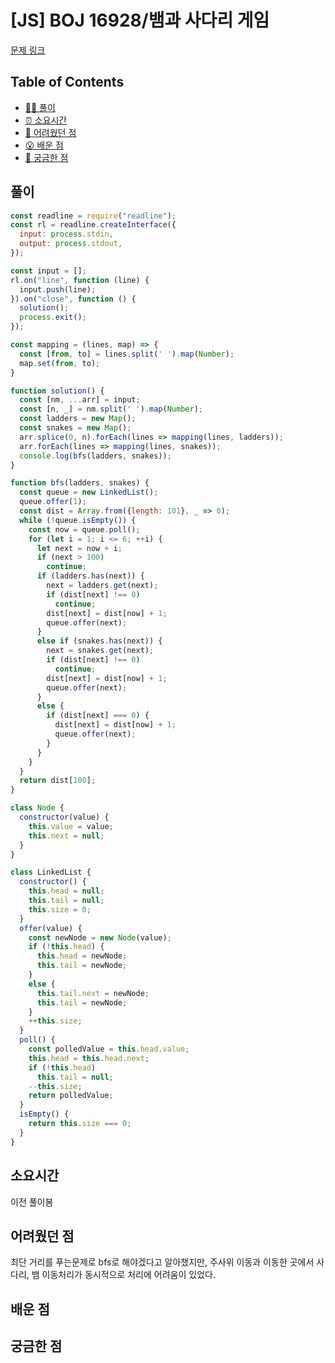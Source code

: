 # [JS] BOJ 16928/뱀과 사다리 게임

[문제 링크](https://www.acmicpc.net/problem/16928)

<!-- 제목으로 다음과 같은 내용으로 작성해주세요 ! -->
<!-- 📕 백준 : BOJ 문제번호/문제제목 e.g. BOJ 2577/숫자의 개수 -->
<!-- 📗 프로그래머스 : PRO 문제번호/문제제목 e.g. PRO 120812/최빈값 구하기 -->
<!-- 백준허브를 사용하시면 프로그래머스의 문제번호도 확인하실 수 있습니다 -->

## Table of Contents

- [✍🏻 풀이](#풀이)
- [⏰ 소요시간](#소요시간)
- [🫠 어려웠던 점](#어려웠던-점)
- [😮 배운 점](#배운-점)
- [🤔 궁금한 점](#궁금한-점)

## 풀이

<!-- ```옆에 사용하는 언어를 기입하세요 e.g. javascript, python -->

```javascript
const readline = require("readline");
const rl = readline.createInterface({
  input: process.stdin,
  output: process.stdout,
});

const input = [];
rl.on("line", function (line) {
  input.push(line);
}).on("close", function () {
  solution();
  process.exit();
});

const mapping = (lines, map) => {
  const [from, to] = lines.split(' ').map(Number);
  map.set(from, to);
}

function solution() {
  const [nm, ...arr] = input;
  const [n, _] = nm.split(' ').map(Number);
  const ladders = new Map();
  const snakes = new Map();
  arr.splice(0, n).forEach(lines => mapping(lines, ladders));
  arr.forEach(lines => mapping(lines, snakes));
  console.log(bfs(ladders, snakes));
}

function bfs(ladders, snakes) {
  const queue = new LinkedList();
  queue.offer(1);
  const dist = Array.from({length: 101}, _ => 0);
  while (!queue.isEmpty()) {
    const now = queue.poll(); 
    for (let i = 1; i <= 6; ++i) {
      let next = now + i;
      if (next > 100)
        continue;
      if (ladders.has(next)) {
        next = ladders.get(next);
        if (dist[next] !== 0)
          continue;
        dist[next] = dist[now] + 1;
        queue.offer(next);
      }
      else if (snakes.has(next)) {
        next = snakes.get(next);
        if (dist[next] !== 0)
          continue;
        dist[next] = dist[now] + 1;
        queue.offer(next);
      }
      else {
        if (dist[next] === 0) {
          dist[next] = dist[now] + 1;
          queue.offer(next);
        }
      }
    }
  }
  return dist[100];
}

class Node {
  constructor(value) {
    this.value = value;
    this.next = null;
  }
}

class LinkedList {
  constructor() {
    this.head = null;
    this.tail = null;
    this.size = 0;
  }
  offer(value) {
    const newNode = new Node(value);
    if (!this.head) {
      this.head = newNode;
      this.tail = newNode;
    }
    else {
      this.tail.next = newNode;
      this.tail = newNode;
    }
    ++this.size;
  }
  poll() {
    const polledValue = this.head.value;
    this.head = this.head.next;
    if (!this.head)
      this.tail = null;
    --this.size;
    return polledValue;
  }
  isEmpty() {
    return this.size === 0;
  }
}
```
## 소요시간
이전 풀이봄

## 어려웠던 점
최단 거리를 푸는문제로 bfs로 해야겠다고 알아챘지만, 주사위 이동과 이동한 곳에서 사다리, 뱀 이동처리가 동시적으로 처리에 어려움이 있었다.

## 배운 점

## 궁금한 점

